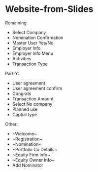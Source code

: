 # Website-from-Slides

Remaining: 

- Select Company
- Nomination Confirmation
- Master User Yes/No
- Employer Info
- Employer Info Menu
- Activities
- Transaction Type


Part-Y:  
- User agreement
- User agreement confirm
- Congrats
- Transaction Amount
- Select No company
- Planned use
- Captial type

Other:
- ~Welcome~
- ~Registration~
- ~Nomination~
- ~Portfolio Co Details~
- ~Equity Firm Info~
- ~Equity Owner Info~
- Add Nominator